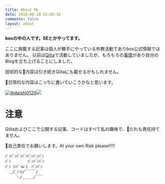 ```yaml
---
title: About Me
date: 2018-06-18 15:45:16
comments: false
layout: about
---
```


**boxの中の人です。SEとかやってます。**

ここに掲載する記事は個人が勝手にやっている布教活動でありbox公式情報ではありません。
以前は[Qiita](https://qiita.com/daichiiiiiii)で活動していましたが、もろもろの[事情](https://dbox-blog.firebaseapp.com/2018/06/09/Hexo%E3%81%A8Firebase%E3%81%AE%E3%82%BB%E3%83%83%E3%83%88%E3%82%A2%E3%83%83%E3%83%95%E3%82%9A/)があり自分のBlogを立ち上げることにしました。

技術的な内容は引き続きQiitaにも載せるかもしれません。

日常的な内容はこっちに書いていこうかなと思います。

[![@daishi0120](/images/twitter.png)](https://twitter.com/daishi0120)[![](/images/Octocat.png)](https://github.com/Band-Aid)


# 注意
Qiitaおよびここで公開する記事、コードはすべて私の趣味で、だれも責任持てません。

自己責任でお願いします。At your own Risk please!!!!! 


```
ﾊﾞﾝﾊﾞﾝﾊﾞﾝﾊﾞﾝﾊﾞﾝﾊﾞﾝﾊﾞﾝ
ﾊﾞﾝ　　　　 ﾊﾞﾝﾊﾞﾝﾊﾞﾝ
ﾊﾞﾝ (∩`･ω･)　ﾊﾞﾝﾊﾞﾝ
　＿/_ﾐつ/￣￣￣/
　　　＼/＿＿＿/￣￣
```